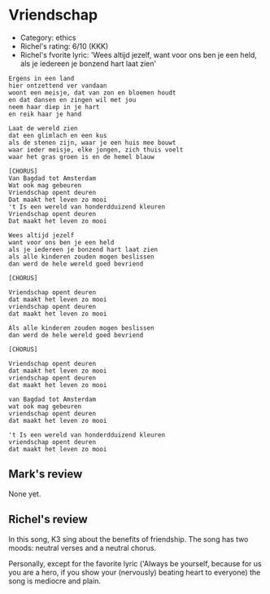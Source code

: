 # Vriendschap

 * Category: ethics
 * Richel's rating: 6/10 (KKK)
 * Richel's fvorite lyric: 'Wees altijd jezelf, want voor ons ben je een held, als je iedereen je bonzend hart laat zien'

```
Ergens in een land
hier ontzettend ver vandaan
woont een meisje, dat van zon en bloemen houdt
en dat dansen en zingen wil met jou
neem haar diep in je hart
en reik haar je hand

Laat de wereld zien
dat een glimlach en een kus
als de stenen zijn, waar je een huis mee bouwt
waar ieder meisje, elke jongen, zich thuis voelt
waar het gras groen is en de hemel blauw

[CHORUS]
Van Bagdad tot Amsterdam
Wat ook mag gebeuren
Vriendschap opent deuren
Dat maakt het leven zo mooi
't Is een wereld van honderdduizend kleuren
Vriendschap opent deuren
Dat maakt het leven zo mooi

Wees altijd jezelf
want voor ons ben je een held
als je iedereen je bonzend hart laat zien
als alle kinderen zouden mogen beslissen
dan werd de hele wereld goed bevriend

[CHORUS]

Vriendschap opent deuren
dat maakt het leven zo mooi
vriendschap opent deuren
dat maakt het leven zo mooi

Als alle kinderen zouden mogen beslissen
dan werd de hele wereld goed bevriend

[CHORUS]

Vriendschap opent deuren
dat maakt het leven zo mooi
vriendschap opent deuren
dat maakt het leven zo mooi

van Bagdad tot Amsterdam
wat ook mag gebeuren
vriendschap opent deuren
dat maakt het leven zo mooi

't Is een wereld van honderdduizend kleuren
vriendschap opent deuren
dat maakt het leven zo mooi
```

## Mark's review

None yet.

## Richel's review

In this song, K3 sing about the benefits of friendship. The song has two
moods: neutral verses and a neutral chorus.

Personally, except for the favorite lyric ('Always be yourself, because
for us you are a hero, if you show your (nervously) beating heart to
everyone) the song is mediocre and plain.
